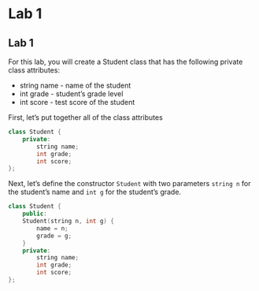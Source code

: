 # Lab 1
## Lab 1
For this lab, you will create a Student class that has the following private class attributes:
- string name - name of the student
- int grade - student’s grade level
- int score - test score of the student

First, let’s put together all of the class attributes

```cpp
class Student {
    private:
        string name;
        int grade;
        int score;
};
```

Next, let’s define the constructor `Student` with two parameters `string n` for the student’s name and `int g` for the student’s grade.

```cpp
class Student {
    public:
    Student(string n, int g) {
        name = n;
        grade = g;
    }
    private:
        string name;
        int grade;
        int score;
};
```


